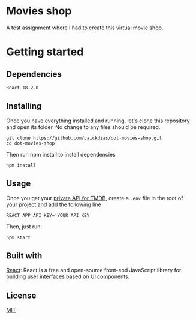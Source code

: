 # Movies shop

A test assignment where I had to create this virtual movie shop.

# Getting started

## Dependencies

```
React 18.2.0
```

## Installing

Once you have everything installed and running, let's clone this repository and open its folder. No change to any files should be required.

```
git clone https://github.com/caickdias/dot-movies-shop.git
cd dot-movies-shop
```
Then run npm install to install dependencies

```
npm install
```

## Usage

Once you get your [private API for TMDB](https://www.themoviedb.org/documentation/api), create a `.env` file in the root of your project and add the following line

```
REACT_APP_API_KEY='YOUR API KEY'
```

Then, just run:

```
npm start
```

## Built with

[React](https://reactjs.org/): React is a free and open-source front-end JavaScript library for building user interfaces based on UI components.

## License

[MIT](https://choosealicense.com/licenses/mit/)
